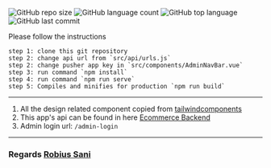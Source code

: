 ![GitHub repo size](https://img.shields.io/github/repo-size/Robiussani152/ecommerce-frontend?style=plastic)
![GitHub language count](https://img.shields.io/github/languages/count/Robiussani152/ecommerce-frontend?style=plastic)
![GitHub top language](https://img.shields.io/github/languages/top/Robiussani152/ecommerce-frontend?style=plastic)
![GitHub last commit](https://img.shields.io/github/last-commit/Robiussani152/ecommerce-frontend?color=red&style=plastic)

Please follow the instructions

```
step 1: clone this git repository
step 2: change api url from `src/api/urls.js`
step 2: change pusher app key in `src/components/AdminNavBar.vue`
step 3: run command `npm install`
step 4: run command `npm run serve`
step 5: Compiles and minifies for production `npm run build`
```

---

1. All the design related component copied from [tailwindcomponents](https://tailwindcomponents.com)
2. This app's api can be found in here [Ecommerce Backend](https://github.com/Robiussani152/ecommerce-backend)
3. Admin login url: `/admin-login`

---

### Regards **[Robius Sani](https://github.com/Robiussani152)**
